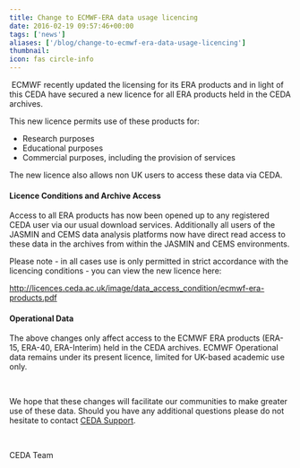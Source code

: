 ```yaml
---
title: Change to ECMWF-ERA data usage licencing
date: 2016-02-19 09:57:46+00:00
tags: ['news']
aliases: ['/blog/change-to-ecmwf-era-data-usage-licencing']
thumbnail: 
icon: fas circle-info
---
```

 ECMWF recently updated the licensing for its ERA products and in light of this CEDA have secured a new licence for all ERA products held in the CEDA archives.


This new licence permits use of these products for:


* Research purposes
* Educational purposes
* Commercial purposes, including the provision of services


The new licence also allows non UK users to access these data via CEDA.


#### Licence Conditions and Archive Access


Access to all ERA products has now been opened up to any registered CEDA user via our usual download services. Additionally all users of the JASMIN and CEMS data analysis platforms now have direct read access to these data in the archives from within the JASMIN and CEMS environments.


Please note - in all cases use is only permitted in strict accordance with the licencing conditions - you can view the new licence here:


<http://licences.ceda.ac.uk/image/data_access_condition/ecmwf-era-products.pdf>

#### Operational Data


The above changes only affect access to the ECMWF ERA products (ERA-15, ERA-40, ERA-Interim) held in the CEDA archives. ECMWF Operational data remains under its present licence, limited for UK-based academic use only.


 


We hope that these changes will facilitate our communities to make greater use of these data. Should you have any additional questions please do not hesitate to contact [CEDA Support](/contact/ "Contact CEDA Support").


 


CEDA Team


